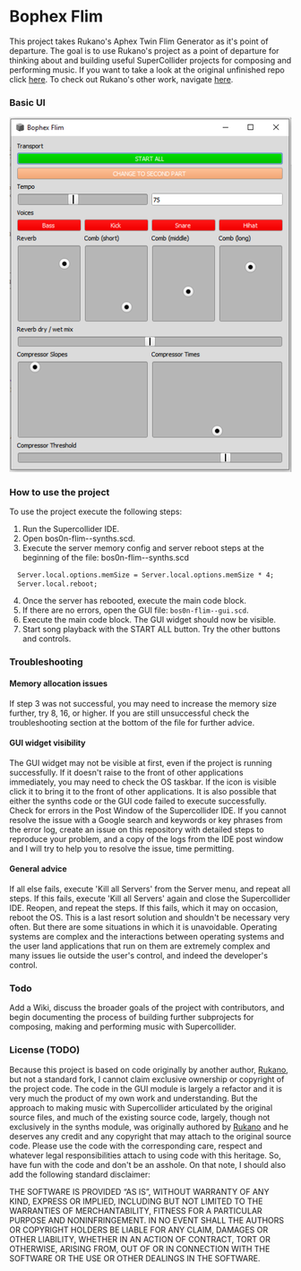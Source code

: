 # Bophex Flim

This project takes Rukano's Aphex Twin Flim Generator as it's point of departure. The goal is to use Rukano's project as a point of departure for thinking about and building useful SuperCollider projects for composing and performing music. If you want to take a look at the original unfinished repo click
[here](https://github.com/rukano/scprivatepool/tree/master/projects/aphex_flim/).
To check out Rukano's other work, navigate [here](https://github.com/rukano).

### Basic UI

![Image](https://github.com/leonardreidy/bophex-flim/blob/master/assets/bophex-flim-gui.png)

### How to use the project

To use the project execute the following steps:

1. Run the Supercollider IDE.
2. Open bos0n-flim--synths.scd.
3. Execute the server memory config and server reboot steps at the beginning of the file: bos0n-flim--synths.scd

```supercollider
  Server.local.options.memSize = Server.local.options.memSize * 4;
  Server.local.reboot;

```
4. Once the server has rebooted, execute the main code block.
5. If there are no errors, open the GUI file: `bos0n-flim--gui.scd`.
6. Execute the main code block. The GUI widget should now be visible.
7. Start song playback with the START ALL button. Try the other buttons and controls.

### Troubleshooting

#### Memory allocation issues
If step 3 was not successful, you may need to increase the memory size further, try 8, 16, or higher. If you are still unsuccessful check the troubleshooting section at the bottom of the file for further advice.

#### GUI widget visibility
The GUI widget may not be visible at first, even if the project is running successfully. If it doesn't raise to the front of other applications immediately, you may need to check the OS taskbar. If the icon is visible click it to bring it to the front of other applications. It is also possible that either the synths code or the GUI code failed to execute successfully. Check for errors in the Post Window of the Supercollider IDE. If you cannot resolve the issue with a Google search and keywords or key phrases from the error log, create an issue on this repository with detailed steps to reproduce your problem, and a copy of the logs from the IDE post window and I will try to help you to resolve the issue, time permitting.

#### General advice
If all else fails, execute 'Kill all Servers' from the Server menu, and repeat all steps. If this fails, execute 'Kill all Servers' again and close the Supercollider IDE. Reopen, and repeat the steps. If this fails, which it may on occasion, reboot the OS. This is a last resort solution and shouldn't be necessary very often. But there are some situations in which it is unavoidable. Operating systems are complex and the interactions between operating systems and the user land applications that run on them are extremely complex and many issues lie outside the user's control, and indeed the developer's control.


### Todo

Add a Wiki, discuss the broader goals of the project with contributors, and begin documenting the process of building further subprojects for composing, making and performing music with Supercollider.

### License (TODO)

Because this project is based on code originally by another author, [Rukano](https://github.com/rukano), but not a standard fork, I cannot claim exclusive ownership or copyright of the project code. The code in the GUI module is largely a refactor and it is very much the product of my own work and understanding. But the approach to making music with Supercollider articulated by the original source files, and much of the existing source code, largely, though not exclusively in the synths module, was originally authored by [Rukano](https://github.com/rukano) and he deserves any credit and any copyright that may attach to the original source code. Please use the code with the corresponding care, respect and whatever legal responsibilities attach to using code with this heritage. So, have fun with the code and don't be an asshole. On that note, I should also add the following standard disclaimer:

THE SOFTWARE IS PROVIDED “AS IS”, WITHOUT WARRANTY OF ANY KIND, EXPRESS OR IMPLIED, INCLUDING BUT NOT LIMITED TO THE WARRANTIES OF MERCHANTABILITY, FITNESS FOR A PARTICULAR PURPOSE AND NONINFRINGEMENT. IN NO EVENT SHALL THE AUTHORS OR COPYRIGHT HOLDERS BE LIABLE FOR ANY CLAIM, DAMAGES OR OTHER LIABILITY, WHETHER IN AN ACTION OF CONTRACT, TORT OR OTHERWISE, ARISING FROM, OUT OF OR IN CONNECTION WITH THE SOFTWARE OR THE USE OR OTHER DEALINGS IN THE SOFTWARE.